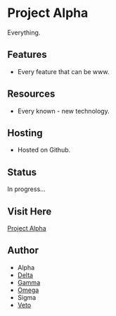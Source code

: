 # Project Alpha

Everything.

## Features

- Every feature that can be www.

## Resources

- Every known - new technology.

## Hosting

- Hosted on Github.

## Status

In progress...

## Visit Here

[Project Alpha](https://prajesheleven.github.io/project_alpha/)

## Author

- Alpha
- [Delta](https://github.com/divyansh-nishad)
- [Gamma](https://github.com/godofgeeks23)
- [Omega](https://github.com/prajeshElEvEn)
- Sigma
- [Veto](https://github.com/ayush23719)